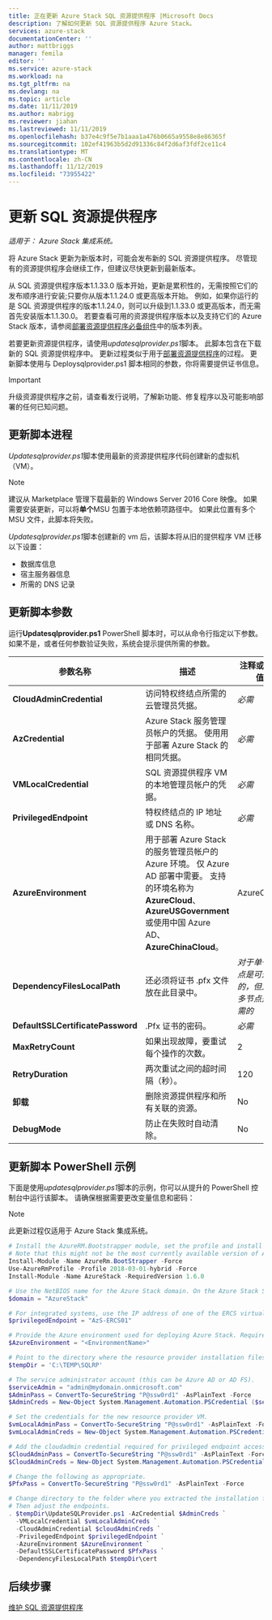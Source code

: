 ```yaml
---
title: 正在更新 Azure Stack SQL 资源提供程序 |Microsoft Docs
description: 了解如何更新 SQL 资源提供程序 Azure Stack。
services: azure-stack
documentationCenter: ''
author: mattbriggs
manager: femila
editor: ''
ms.service: azure-stack
ms.workload: na
ms.tgt_pltfrm: na
ms.devlang: na
ms.topic: article
ms.date: 11/11/2019
ms.author: mabrigg
ms.reviewer: jiahan
ms.lastreviewed: 11/11/2019
ms.openlocfilehash: b37e4c9f5e7b1aaa1a476b0665a9558e8e86365f
ms.sourcegitcommit: 102ef41963b5d2d91336c84f2d6af3fdf2ce11c4
ms.translationtype: MT
ms.contentlocale: zh-CN
ms.lasthandoff: 11/12/2019
ms.locfileid: "73955422"
---
```

# <a name="update-the-sql-resource-provider"></a>更新 SQL 资源提供程序

*适用于： Azure Stack 集成系统。*

将 Azure Stack 更新为新版本时，可能会发布新的 SQL 资源提供程序。 尽管现有的资源提供程序会继续工作，但建议尽快更新到最新版本。 

从 SQL 资源提供程序版本1.1.33.0 版本开始，更新是累积性的，无需按照它们的发布顺序进行安装;只要你从版本1.1.24.0 或更高版本开始。 例如，如果你运行的是 SQL 资源提供程序的版本1.1.24.0，则可以升级到1.1.33.0 或更高版本，而无需首先安装版本1.1.30.0。 若要查看可用的资源提供程序版本以及支持它们的 Azure Stack 版本，请参阅[部署资源提供程序必备组件](./azure-stack-sql-resource-provider-deploy.md#prerequisites)中的版本列表。

若要更新资源提供程序，请使用*updatesqlprovider.ps1*脚本。 此脚本包含在下载新的 SQL 资源提供程序中。 更新过程类似于用于[部署资源提供程序](./azure-stack-sql-resource-provider-deploy.md)的过程。 更新脚本使用与 Deploysqlprovider.ps1 脚本相同的参数，你将需要提供证书信息。

 > [!IMPORTANT]
 > 升级资源提供程序之前，请查看发行说明，了解新功能、修复程序以及可能影响部署的任何已知问题。

## <a name="update-script-processes"></a>更新脚本进程

*Updatesqlprovider.ps1*脚本使用最新的资源提供程序代码创建新的虚拟机（VM）。

> [!NOTE]
> 建议从 Marketplace 管理下载最新的 Windows Server 2016 Core 映像。 如果需要安装更新，可以将**单个**MSU 包置于本地依赖项路径中。 如果此位置有多个 MSU 文件，此脚本将失败。

*Updatesqlprovider.ps1*脚本创建新的 vm 后，该脚本将从旧的提供程序 VM 迁移以下设置：

* 数据库信息
* 宿主服务器信息
* 所需的 DNS 记录

## <a name="update-script-parameters"></a>更新脚本参数

运行**Updatesqlprovider.ps1** PowerShell 脚本时，可以从命令行指定以下参数。 如果不是，或者任何参数验证失败，系统会提示提供所需的参数。

| 参数名称 | 描述 | 注释或默认值 |
| --- | --- | --- |
| **CloudAdminCredential** | 访问特权终结点所需的云管理员凭据。 | _必需_ |
| **AzCredential** | Azure Stack 服务管理员帐户的凭据。 使用用于部署 Azure Stack 的相同凭据。 | _必需_ |
| **VMLocalCredential** | SQL 资源提供程序 VM 的本地管理员帐户的凭据。 | _必需_ |
| **PrivilegedEndpoint** | 特权终结点的 IP 地址或 DNS 名称。 |  _必需_ |
| **AzureEnvironment** | 用于部署 Azure Stack 的服务管理员帐户的 Azure 环境。 仅 Azure AD 部署中需要。 支持的环境名称为**AzureCloud**、 **AzureUSGovernment**或使用中国 Azure AD、 **AzureChinaCloud**。 | AzureCloud |
| **DependencyFilesLocalPath** | 还必须将证书 .pfx 文件放在此目录中。 | _对于单一节点是可选的，但对于多节点是必需的_ |
| **DefaultSSLCertificatePassword** | .Pfx 证书的密码。 | _必需_ |
| **MaxRetryCount** | 如果出现故障，要重试每个操作的次数。| 2 |
| **RetryDuration** |两次重试之间的超时间隔（秒）。 | 120 |
| **卸载** | 删除资源提供程序和所有关联的资源。 | No |
| **DebugMode** | 防止在失败时自动清除。 | No |

## <a name="update-script-powershell-example"></a>更新脚本 PowerShell 示例
下面是使用*updatesqlprovider.ps1*脚本的示例，你可以从提升的 PowerShell 控制台中运行该脚本。 请确保根据需要更改变量信息和密码：  

> [!NOTE]
> 此更新过程仅适用于 Azure Stack 集成系统。

```powershell
# Install the AzureRM.Bootstrapper module, set the profile and install the AzureStack module
# Note that this might not be the most currently available version of Azure Stack PowerShell.
Install-Module -Name AzureRm.BootStrapper -Force
Use-AzureRmProfile -Profile 2018-03-01-hybrid -Force
Install-Module -Name AzureStack -RequiredVersion 1.6.0

# Use the NetBIOS name for the Azure Stack domain. On the Azure Stack SDK, the default is AzureStack but this might have been changed at installation.
$domain = "AzureStack"

# For integrated systems, use the IP address of one of the ERCS virtual machines.
$privilegedEndpoint = "AzS-ERCS01"

# Provide the Azure environment used for deploying Azure Stack. Required only for Azure AD deployments. Supported values for the <environment name> parameter are AzureCloud, AzureChinaCloud or AzureUSGovernment depending which Azure subscription you are using. 
$AzureEnvironment = "<EnvironmentName>"

# Point to the directory where the resource provider installation files were extracted.
$tempDir = 'C:\TEMP\SQLRP'

# The service administrator account (this can be Azure AD or AD FS).
$serviceAdmin = "admin@mydomain.onmicrosoft.com"
$AdminPass = ConvertTo-SecureString "P@ssw0rd1" -AsPlainText -Force
$AdminCreds = New-Object System.Management.Automation.PSCredential ($serviceAdmin, $AdminPass)

# Set the credentials for the new resource provider VM.
$vmLocalAdminPass = ConvertTo-SecureString "P@ssw0rd1" -AsPlainText -Force
$vmLocalAdminCreds = New-Object System.Management.Automation.PSCredential ("sqlrpadmin", $vmLocalAdminPass)

# Add the cloudadmin credential required for privileged endpoint access.
$CloudAdminPass = ConvertTo-SecureString "P@ssw0rd1" -AsPlainText -Force
$CloudAdminCreds = New-Object System.Management.Automation.PSCredential ("$domain\cloudadmin", $CloudAdminPass)

# Change the following as appropriate.
$PfxPass = ConvertTo-SecureString "P@ssw0rd1" -AsPlainText -Force

# Change directory to the folder where you extracted the installation files.
# Then adjust the endpoints.
. $tempDir\UpdateSQLProvider.ps1 -AzCredential $AdminCreds `
  -VMLocalCredential $vmLocalAdminCreds `
  -CloudAdminCredential $cloudAdminCreds `
  -PrivilegedEndpoint $privilegedEndpoint `
  -AzureEnvironment $AzureEnvironment `
  -DefaultSSLCertificatePassword $PfxPass `
  -DependencyFilesLocalPath $tempDir\cert 

 ```

## <a name="next-steps"></a>后续步骤

[维护 SQL 资源提供程序](azure-stack-sql-resource-provider-maintain.md)
